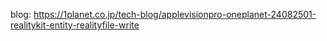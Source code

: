 blog: https://1planet.co.jp/tech-blog/applevisionpro-oneplanet-24082501-realitykit-entity-realityfile-write
